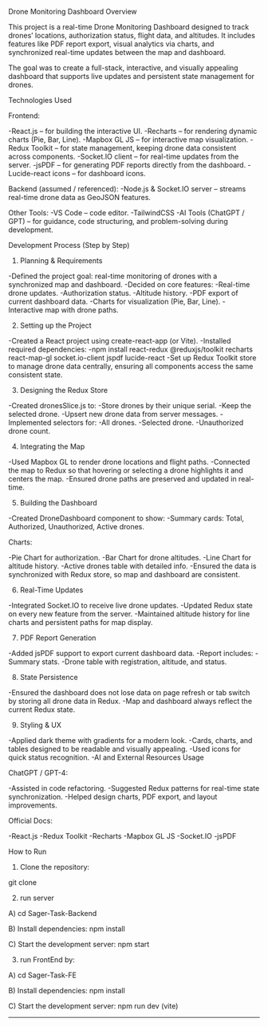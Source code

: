 Drone Monitoring Dashboard
Overview

This project is a real-time Drone Monitoring Dashboard designed to track drones’ locations, authorization status, flight data, and altitudes. It includes features like PDF report export, visual analytics via charts, and synchronized real-time updates between the map and dashboard.

The goal was to create a full-stack, interactive, and visually appealing dashboard that supports live updates and persistent state management for drones.

Technologies Used

Frontend:

-React.js – for building the interactive UI.
-Recharts – for rendering dynamic charts (Pie, Bar, Line).
-Mapbox GL JS – for interactive map visualization.
-Redux Toolkit – for state management, keeping drone data consistent across components.
-Socket.IO client – for real-time updates from the server.
-jsPDF – for generating PDF reports directly from the dashboard.
-Lucide-react icons – for dashboard icons.

Backend (assumed / referenced):
-Node.js & Socket.IO server – streams real-time drone data as GeoJSON features.

Other Tools:
-VS Code – code editor.
-TailwindCSS
-AI Tools (ChatGPT / GPT) – for guidance, code structuring, and problem-solving during development.

Development Process (Step by Step)

1. Planning & Requirements

-Defined the project goal: real-time monitoring of drones with a synchronized map and dashboard.
-Decided on core features:
-Real-time drone updates.
-Authorization status.
-Altitude history.
-PDF export of current dashboard data.
-Charts for visualization (Pie, Bar, Line).
-Interactive map with drone paths.

2. Setting up the Project

-Created a React project using create-react-app (or Vite).
-Installed required dependencies:
-npm install react-redux @reduxjs/toolkit recharts react-map-gl socket.io-client jspdf lucide-react
-Set up Redux Toolkit store to manage drone data centrally, ensuring all components access the same consistent state.

3. Designing the Redux Store

-Created dronesSlice.js to:
-Store drones by their unique serial.
-Keep the selected drone.
-Upsert new drone data from server messages.
-Implemented selectors for:
-All drones.
-Selected drone.
-Unauthorized drone count.

4. Integrating the Map

-Used Mapbox GL to render drone locations and flight paths.
-Connected the map to Redux so that hovering or selecting a drone highlights it and centers the map.
-Ensured drone paths are preserved and updated in real-time.

5. Building the Dashboard

-Created DroneDashboard component to show:
-Summary cards: Total, Authorized, Unauthorized, Active drones.

Charts:

-Pie Chart for authorization.
-Bar Chart for drone altitudes.
-Line Chart for altitude history.
-Active drones table with detailed info.
-Ensured the data is synchronized with Redux store, so map and dashboard are consistent.

6. Real-Time Updates

-Integrated Socket.IO to receive live drone updates.
-Updated Redux state on every new feature from the server.
-Maintained altitude history for line charts and persistent paths for map display.

7. PDF Report Generation

-Added jsPDF support to export current dashboard data.
-Report includes:
-Summary stats.
-Drone table with registration, altitude, and status.

8. State Persistence

-Ensured the dashboard does not lose data on page refresh or tab switch by storing all drone data in Redux.
-Map and dashboard always reflect the current Redux state.

9. Styling & UX

-Applied dark theme with gradients for a modern look.
-Cards, charts, and tables designed to be readable and visually appealing.
-Used icons for quick status recognition.
-AI and External Resources Usage

ChatGPT / GPT-4:

-Assisted in code refactoring.
-Suggested Redux patterns for real-time state synchronization.
-Helped design charts, PDF export, and layout improvements.

Official Docs:

-React.js
-Redux Toolkit
-Recharts
-Mapbox GL JS
-Socket.IO
-jsPDF

How to Run

1. Clone the repository:

git clone [<repo-url>](https://github.com/AbdallahSyaj/Sager-Drones.git)

2. run server

A) cd Sager-Task-Backend

B) Install dependencies:
npm install

C) Start the development server:
npm start

3. run FrontEnd by:

A) cd Sager-Task-FE

B) Install dependencies:
npm install

C) Start the development server:
npm run dev (vite)

------------------------------------------------------------

